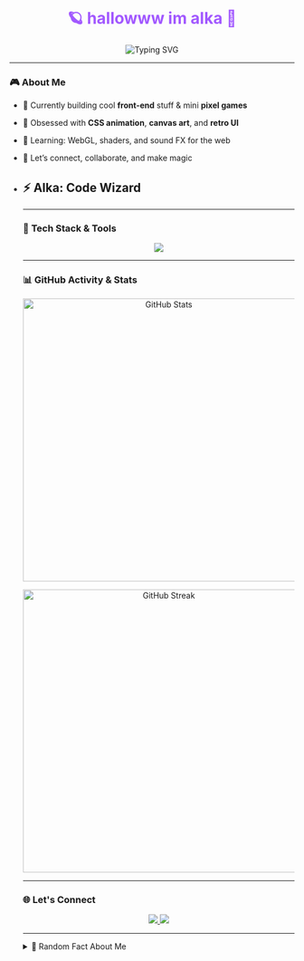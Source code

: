 <h1 align="center" style="color:#a259ff;">🪐 hallowww im alka  👋</h1>

<p align="center">
  <img src="https://readme-typing-svg.herokuapp.com?font=Fira+Code&size=24&duration=3000&pause=1000&color=A259FF&center=true&vCenter=true&width=500&lines=Hi,+I'm+Alka+.;Creative+Dev+%7C+Game+Builder+%7C+Pixel+Lover.;Let’s+create+something+beautiful!" alt="Typing SVG" />
</p>

---

### 🎮 About Me
- 🔭 Currently building cool **front-end** stuff & mini **pixel games**
- 🎨 Obsessed with **CSS animation**, **canvas art**, and **retro UI**
- 🌱 Learning: WebGL, shaders, and sound FX for the web
- 💬 Let’s connect, collaborate, and make magic

- <style>
.glitch {
  color: white;
  font-size: 28px;
  font-family: 'Courier New', monospace;
  position: relative;
}

.glitch::before,
.glitch::after {
  content: attr(data-text);
  position: absolute;
  left: 0;
}

.glitch::before {
  animation: glitchTop 1s infinite linear alternate-reverse;
  color: red;
  z-index: -1;
}

.glitch::after {
  animation: glitchBottom 1s infinite linear alternate-reverse;
  color: blue;
  z-index: -2;
}

@keyframes glitchTop {
  0% { top: 0px; left: 0px; }
  20% { top: -2px; left: 2px; }
  40% { top: -2px; left: -2px; }
  60% { top: 2px; left: 2px; }
  80% { top: 2px; left: -2px; }
  100% { top: 0px; left: 0px; }
}

@keyframes glitchBottom {
  0% { top: 0px; left: 0px; }
  20% { top: 2px; left: -2px; }
  40% { top: 2px; left: 2px; }
  60% { top: -2px; left: -2px; }
  80% { top: -2px; left: 2px; }
  100% { top: 0px; left: 0px; }
}
</style>

<h2 class="glitch" data-text="⚡ Alka: Code Wizard">⚡ Alka: Code Wizard</h2>

---

### 🧠 Tech Stack & Tools
<p align="center">
  <img src="https://skillicons.dev/icons?i=html,css,js,ts,react,nextjs,python,figma,git" />
</p>

---

### 📊 GitHub Activity & Stats

<div style="text-align: center;">

  <!-- GitHub Stats -->
  <img 
    src="https://github-readme-stats.vercel.app/api?username=Alkapensemyu&show_icons=true&theme=dark" 
    alt="GitHub Stats"
    width="500"
  />

  <!-- GitHub Streak -->
  <img 
    src="https://streak-stats.demolab.com?user=Alkapensemyu&theme=dark&date_format=M%20j%5B%2C%20Y%5D" 
    alt="GitHub Streak"
    width="500"
  />


</div>


---

### 🌐 Let's Connect

<p align="center">
  <a href="https://www.instagram.com/alkaaynn?igsh=MXU4aGM2cjdtMG15OA==">
    <img src="https://img.shields.io/badge/Instagram-833AB4?style=for-the-badge&logo=instagram&logoColor=white"/>
  </a>
  <a href="mailto: inialkaamwehehe@gmail.com">
    <img src="https://img.shields.io/badge/Gmail-A259FF?style=for-the-badge&logo=gmail&logoColor=white"/>
  </a>
</p>

---

<details>
<summary>🧩 Random Fact About Me</summary>

> _"Some people use code to solve problems. I use it to create tiny worlds."_

</details>
